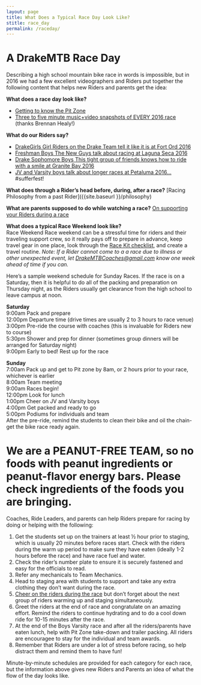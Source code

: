 ```yaml
---
layout: page
title: What Does a Typical Race Day Look Like?
stitle: race_day
permalink: /raceday/
---
```


# A DrakeMTB Race Day
Describing a high school mountain bike race in words is impossible, but in 2016 we had a few excellent videographers and Riders put together the following content that helps new Riders and parents get the idea:

**What does a race day look like?**

* [Getting to know the Pit Zone](https://www.youtube.com/watch?v=i9eiSpGuxjI)
* [Three to five minute music+video snapshots of EVERY 2016 race](https://www.youtube.com/watch?v=GnPXnqkWIlU&list=PL0iTUF9DuZ1x_c4RF76xzyjkk74hDrDP8)
(thanks Brennan Healy!)

**What do our Riders say?**

 * [DrakeGirls  Girl Riders on the Drake Team tell it like it is at Fort Ord 2016](https://www.youtube.com/watch?v=YUfSNj7cHpQ)
 * [Freshman Boys  The New Guys talk about racing at Laguna Seca 2016](https://www.youtube.com/watch?v=-oozGRhEk1E)
 * [Drake Sophomore Boys  This tight group of friends knows how to ride with a smile at Granite Bay 2016](https://www.youtube.com/watch?v=jVMlhFWBko0)
 * [JV and Varsity boys talk about longer races at Petaluma 2016…](https://www.youtube.com/watch?v=moe36leZhhk)  #sufferfest!

**What does through a Rider’s head before, during, after a race?** [Racing Philosophy from a past Rider]({{site.baseurl }}/philosophy)

**What are parents supposed to do while watching a race?** [On supporting your Riders during a race]({{site.baseurl}}/racesupport)

**What does a typical Race Weekend look like?**  
Race Weekend Race weekend can be a stressful time for riders and their traveling support crew, so it really pays off to prepare in advance, keep travel gear in one place, look through the [Race Kit checklist]({{site.baseurl}}/images/race_kit.pdf), and create a travel routine. *Note:  If a Rider cannot come to a a race due to illness or other unexpected event, let <DrakeMTBCoaches@gmail.com>  know one week ahead of time if you can.*

Here’s a sample weekend schedule for Sunday Races.  If the race is on a Saturday, then it is helpful to do all of the packing and preparation on Thursday night, as the Riders usually get clearance from the high school to leave campus at noon.

**Saturday**  
 9:00am Pack and prepare  
12:00pm Departure time (drive times are usually 2 to 3 hours to race venue)  
3:00pm Pre-ride the course with coaches (this is invaluable for Riders new to course)  
5:30pm Shower and prep for dinner (sometimes group dinners will be arranged for Saturday night)  
9:00pm Early to bed! Rest up for the race  

**Sunday**  
7:00am  Pack up and get to Pit zone by 8am, or 2 hours prior to your race, whichever is earlier  
8:00am Team meeting  
9:00am Races begin!  
12:00pm Look for lunch  
1:00pm Cheer on JV and Varsity boys  
4:00pm Get packed and ready to go  
5:00pm Podiums for individuals and team  
After the pre-ride, remind the students to clean their bike and oil the chain- get the bike race ready again.

# We are a PEANUT-FREE TEAM, so no foods with peanut ingredients or peanut-flavor energy bars. Please check ingredients of the foods you are bringing.  

Coaches, Ride Leaders, and parents can help Riders prepare for racing by doing or helping with the following:

 1. Get the students set up on the trainers at least ½ hour prior to staging, which is usually 20 minutes before races start. Check with the riders during the warm up period to make sure they have eaten (ideally 1-2 hours before the race) and have race fuel and water.
 2. Check the rider’s number plate to ensure it is securely fastened and easy for the officials to read.
 3. Refer any mechanicals to Team Mechanics.
 4. Head to staging area with students to support and take any extra clothing they don’t want during the race.
 5. [Cheer on the riders during the race]({{site.baseurl}}/racesupport) but don’t forget about the next group of riders warming up and staging simultaneously.
 6. Greet the riders at the end of race and congratulate on an amazing effort. Remind the riders to continue hydrating and to do a cool down ride for 10-15 minutes after the race.
 7. At the end of the Boys Varsity race and after all the riders/parents have eaten lunch, help with Pit Zone take-down and trailer packing. All riders are encouragee to stay for the individual and team awards.
 8. Remember that Riders are under a lot of stress before racing, so help distract them and remind them to have fun!

Minute-by-minute schedules are provided for each category for each race, but the information above gives new Riders and Parents an idea of what the flow of the day looks like.
